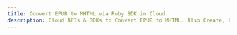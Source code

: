 ---title: Convert EPUB to MHTML via Ruby SDK in Clouddescription: Cloud APIs & SDKs to Convert EPUB to MHTML. Also Create, Edit & Render Microsoft Word & OpenOffice documents in the Cloud.---